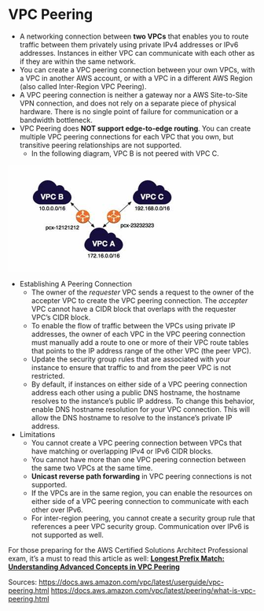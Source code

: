 # VPC Peering

- A networking connection between **two VPCs** that enables you to route traffic between them privately using private  IPv4 addresses or IPv6 addresses. Instances in either VPC can  communicate with each other as if they are within the same network.
- You can create a VPC peering connection between your own VPCs, with a VPC  in another AWS account, or with a VPC in a different AWS Region (also  called Inter-Region VPC Peering).
- A VPC peering connection is neither a gateway nor a AWS Site-to-Site VPN  connection, and does not rely on a separate piece of physical hardware.  There is no single point of failure for communication or a bandwidth  bottleneck.
- VPC Peering does **NOT support edge-to-edge routing**. You can create multiple VPC peering connections for each VPC that you  own, but transitive peering relationships are not supported.
  - In the following diagram, VPC B is not peered with VPC C.

![VPC Peering Diagram](../img/VPC-Peering-Diagram.png)

- Establishing A Peering Connection
  - The owner of the *requester* VPC sends a request to the owner of the accepter VPC to create the VPC peering connection. The *accepter* VPC cannot have a CIDR block that overlaps with the requester VPC’s CIDR block.
  - To enable the flow of traffic between the VPCs using private IP addresses, the owner of each VPC in the VPC peering connection must manually add a route to one or more of their VPC route tables that points to the IP  address range of the other VPC (the peer VPC).
  - Update the security group rules that are associated with your instance to  ensure that traffic to and from the peer VPC is not restricted.
  - By default, if instances on either side of a VPC peering connection  address each other using a public DNS hostname, the hostname resolves to the instance’s public IP address. To change this behavior, enable DNS  hostname resolution for your VPC connection. This will allow the DNS  hostname to resolve to the instance’s private IP address.
- Limitations
  - You cannot create a VPC peering connection between VPCs that have matching or overlapping IPv4 or IPv6 CIDR blocks.
  - You cannot have more than one VPC peering connection between the same two VPCs at the same time.
  - **Unicast reverse path forwarding** in VPC peering connections is not supported.
  - If the VPCs are in the same region, you can enable the resources on either side of a VPC peering connection to communicate with each other over  IPv6.
  - For inter-region peering, you cannot create a security group rule that  references a peer VPC security group. Communication over IPv6 is not  supported as well.

For those preparing for the AWS Certified Solutions Architect Professional exam, it’s a must to read this article as well: [**Longest Prefix Match: Understanding Advanced Concepts in VPC Peering**](https://tutorialsdojo.com/longest-prefix-match-understanding-advanced-concepts-in-vpc-peering/)

Sources:
 https://docs.aws.amazon.com/vpc/latest/userguide/vpc-peering.html
 https://docs.aws.amazon.com/vpc/latest/peering/what-is-vpc-peering.html